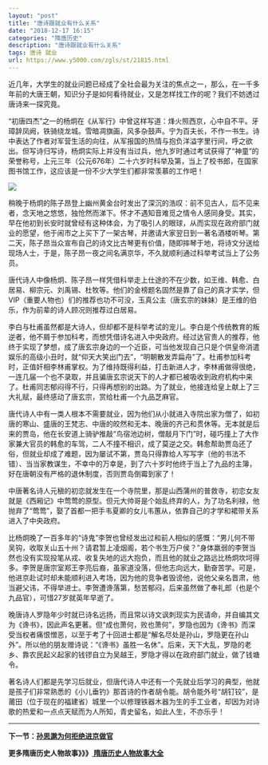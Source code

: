 ```yaml
---
layout: "post"
title: "唐诗跟就业有什么关系"
date: "2018-12-17 16:15"
categories: "隋唐历史"
description: "唐诗跟就业有什么关系"
tags: 唐诗 就业
url: https://www.y5000.com/zgls/st/21815.html
---
```






近几年，大学生的就业问题已经成了全社会最为关注的焦点之一，那么，在一千多年前的大唐王朝，知识分子是如何看待就业，又是怎样找工作的呢？我们不妨透过唐诗来一探究竟。

“初唐四杰”之一的杨炯在《从军行》中曾这样写道：烽火照西京，心中自不平。牙璋辞凤阙，铁骑绕龙城。雪暗凋旗画，风多杂鼓声。宁为百夫长，不作一书生。诗中表达了作者对军营生活的向往，从军报国的热情与抱负洋溢字里行间，呼之欲出。但写诗归写诗，杨炯实际上并没有当过兵，他九岁时通过考试获得了“神童”的荣誉称号，上元三年（公元676年）二十六岁时科举及第，当上了校书郎，在国家图书馆工作，这应该是一份不少大学生们都非常羡慕的工作吧！

![](https://img.y5000.com/uploads/allimg/170523/8-1F523135G1F6.jpg)

稍晚于杨炯的陈子昂登上幽州黄金台时发出了深沉的浩叹：前不见古人，后不见来者，念天地之悠悠，独怆然而涕下。怀才不遇知音难觅之情令人感同身受。其实，早在他初到长安时就曾经有这种体会，为了吸引人的眼球，从而实现在政府部门就业的愿望，他于闹市之上买下了一架古琴，并邀请大家翌日到一著名酒楼听琴。第二天，陈子昂当众宣布自己的诗文比古琴更有价值，随即摔琴于地，将诗文分送给现场人士，于是，陈子昂一夜之间名满京华，不久就顺利通过科举考试当上了公务员。

唐代诗人中像杨炯、陈子昂一样凭借科举走上仕途的不在少数，如王维、韩愈、白居易、柳宗元、刘禹锡、杜牧等。他们的金榜题名固然是靠了自己的真才实学，但VIP（重要人物也）们的推荐也功不可没，玉真公主（唐玄宗的妹妹）是王维的伯乐，作为前辈的诗人顾况则推荐过白居易。

李白与杜甫虽然都是大诗人，但却都不是科举考试的宠儿。李白是个传统教育的叛逆者，他不屑于参加科考，而想凭借诗名进入中央政府。经过达官贵人的推荐，他终于实现了梦想，成了唐玄宗身边的一个近臣，可当他发现自己只是个供皇帝消遣娱乐的高级小丑时，就“仰天大笑出门去”，“明朝散发弄扁舟”了。杜甫参加科考时，正值奸相李林甫掌权。为了维持既得利益，打击新进人才，李林甫做得很绝，一连几届一个也不录取，并且骗唐玄宗说天下的人才都已被吸收到政府机构中来了。杜甫同志郁闷得不行，只得再想别的出路。为了就业，他接连给皇上献上了三大礼赋，最终感动了唐玄宗，赏给杜甫一个九品芝麻官。

唐代诗人中有一类人根本不需要就业，因为他们从小就进入寺院出家为僧了，如初唐的寒山、盛唐的王梵志、中唐的皎然和无本、晚唐的齐己和贯休等。无本就是后来的贾岛，他在长安道上骑驴推敲“鸟宿池边树，僧敲月下门”时，碰巧撞上了大作家兼大官员的韩愈的车驾，二人不撞不相识，成了莫逆之交。韩愈帮助贾岛还了俗，但就业却成了难题，因为屡试不第，贾岛只得靠给人写写字（他的书法不错）、当当家教谋生，不幸中的万幸是，到了六十岁时他终于当上了九品的主簿，好在唐朝没有严格的退休制度，否则贾岛倒霉到家了！

中唐著名诗人元稹的初恋就发生在一个寺院里，那是山西蒲州的普救寺，初恋女友就是《西厢记》中莺莺的原型。但元大帅哥是个始乱终弃的人，为了功名利禄，他抛弃了“莺莺”，娶了首都一把手韦夏卿的女儿韦蕙从，依靠自己的才学和裙带关系进入了中央政府。

比杨炯晚了一百多年的“诗鬼”李贺也曾经发出过和前人相似的感慨：“男儿何不带吴钩，收取关山五十州？请君暂上凌烟阁，若个书生万户侯？”身体羸弱的李贺当然也没有实现投笔从戎、收复失地的远大抱负，而且他的就业之路远比杨炯坎坷得多。李贺是唐宗室郑王李亮后裔，虽家道没落，但他志向远大，勤奋苦学。可是，他进京赴试时却未能顺利进入考场，因为他的竞争者毁谤他，说他父亲名晋肃，他当避父讳，不得举进士。李贺遭谗落第，愁苦郁闷，后来虽然做了奉礼郎（也是个九品官），可惜27岁就英年早逝了。

晚唐诗人罗隐年少时就已诗名远扬，而且常以诗文讽刺现实为民请命，并自编其文为《谗书》，因此声名更著。但“成也萧何，败也萧何”，罗隐也因为《谗书》而深受当权者痛恨憎恶，以至于考了十回进士都是“解名尽处是孙山，罗隐更在孙山外”。所以他的朋友赠诗说：“《谗书》虽胜一名休”。后来，天下大乱，罗隐的老乡、靠农民起义起家的钱镠自立为吴越王，罗隐才得以在政府部门就业，做了钱塘令。

著名诗人们都是先学习后就业，但唐代诗人中还有一个先就业后学习的典型，他就是孩子们非常熟悉的《小儿垂钓》那首诗的作者胡令能。胡令能外号“胡钉铰”，是莆田（位于现在的福建省）城里一个以修理铁器木器为生的手工业者，却因为对诗歌的热爱和一点点天赋而为人所知，青史留名，如此人生，不亦乐乎！

* * *

**下一节：[孙思邈为何拒绝进京做官](https://www.y5000.com/zgls/st/21816.html)**

**更多隋唐历史人物故事》》》[ 隋唐历史人物故事大全](https://www.y5000.com/zgls/st/21837.html)**
